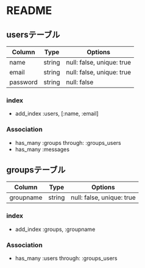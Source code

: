 # README

## usersテーブル

|Column|Type|Options|
|------|----|-------|
|name|string|null: false, unique: true|
|email|string|null: false, unique: true|
|password|string|null: false|

### index
- add_index :users, [:name, :email]

### Association
- has_many :groups through: :groups_users
- has_many :messages

## groupsテーブル

|Column|Type|Options|
|------|----|-------|
|groupname|string|null: false, unique: true|

### index
- add_index :groups, :groupname

### Association
- has_many :users through: :groups_users